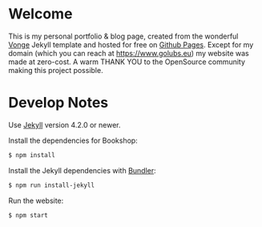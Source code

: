 # Welcome

This is my personal portfolio & blog page, created from the wonderful [Vonge](https://github.com/CloudCannon/vonge-jekyll-bookshop-template/tree/main/site) Jekyll template and hosted for free on [Github Pages](https://pages.github.com/). Except for my domain (which you can reach at https://www.golubs.eu) my website was made at zero-cost. A warm THANK YOU to the OpenSource community making this project possible.

# Develop Notes

Use [Jekyll](http://jekyllrb.com/) version 4.2.0 or newer.

Install the dependencies for Bookshop:

~~~bash
$ npm install
~~~

Install the Jekyll dependencies with [Bundler](http://bundler.io/):

~~~bash
$ npm run install-jekyll
~~~

Run the website:

~~~bash
$ npm start
~~~
